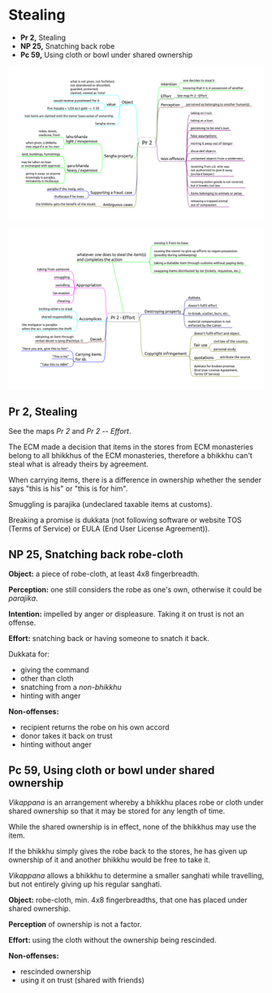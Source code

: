 # Stealing

- **Pr 2,** Stealing
- **NP 25,** Snatching back robe
- **Pc 59,** Using cloth or bowl under shared ownership

<!-- noexport_latex_begin -->
![Pr-2](./includes/mindmaps/pr-2.png)

![Pr-2-Effort](./includes/mindmaps/pr-2-effort.png)
<!-- noexport_latex_end -->

<!-- latex
\enlargethispage*{4\baselineskip}
\par
\includemap[0.9\paperwidth]{../../src/includes/mindmaps/pr-2.png}
\par
\vspace*{-2\baselineskip}
\includemap[0.9\paperwidth]{../../src/includes/mindmaps/pr-2-effort.png}
-->

## Pr 2, Stealing

See the maps *Pr 2* and *Pr 2 -- Effort*.

The ECM made a decision that items in the stores from ECM monasteries belong to all bhikkhus of the
ECM monasteries, therefore a bhikkhu can't steal what is already theirs by
agreement.

When carrying items, there is a difference in ownership whether the sender says
"this is his" or "this is for him".

Smuggling is parajika (undeclared taxable items at customs).

Breaking a promise is dukkata (not following software or website TOS (Terms of
Service) or EULA (End User License Agreement)).

## NP 25, Snatching back robe-cloth

**Object:** a piece of robe-cloth, at least 4x8 fingerbreadth.

**Perception:** one still considers the robe as one's own, otherwise it
could be *parajika*.

**Intention:** impelled by anger or displeasure. Taking it on trust is
not an offense.

**Effort:** snatching back or having someone to snatch it back.

Dukkata for:

-   giving the command
-   other than cloth
-   snatching from a *non-bhikkhu*
-   hinting with anger

**Non-offenses:**

-   recipient returns the robe on his own accord
-   donor takes it back on trust
-   hinting without anger

## Pc 59, Using cloth or bowl under shared ownership

*Vikappana* is an arrangement whereby a bhikkhu places robe or cloth
under shared ownership so that it may be stored for any length of time.

While the shared ownership is in effect, none of the bhikkhus may use the item.

If the bhikkhu simply gives the robe back to the stores, he has given up
ownership of it and another bhikkhu would be free to take it.

*Vikappana* allows a bhikkhu to determine a smaller sanghati while
travelling, but not entirely giving up his regular sanghati.

**Object:** robe-cloth, min. 4x8 fingerbreadths, that one has placed
under shared ownership.

**Perception** of ownership is not a factor.

**Effort:** using the cloth without the ownership being rescinded.

**Non-offenses:**

-   rescinded ownership
-   using it on trust (shared with friends)

